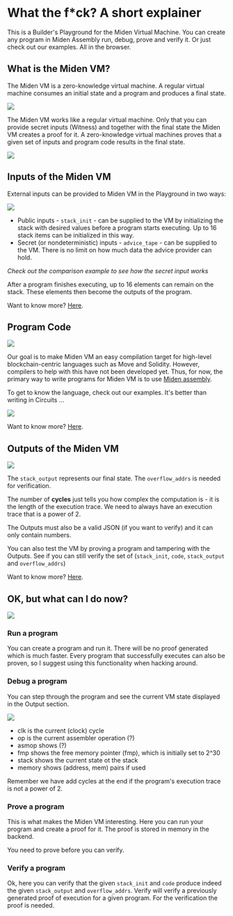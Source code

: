 # What the f*ck? A short explainer

This is a Builder's Playground for the Miden Virtual Machine. You can create any program in Miden Assembly run, debug, prove and verify it. Or just check out our examples. All in the browser.

## What is the Miden VM?
The Miden VM is a zero-knowledge virtual machine. A regular virtual machine consumes an initial state and a program and produces a final state.

![](https://i.imgur.com/y3yYt2R.png)

The Miden VM works like a regular virtual machine. Only that you can provide secret inputs (Witness) and together with the final state the Miden VM creates a proof for it. A zero-knowledge virtual machines proves that a given set of inputs and program code results in the final state.  

![](https://i.imgur.com/t517366.png)

## Inputs of the Miden VM
External inputs can be provided to Miden VM in the Playground in two ways:

![](https://i.imgur.com/n0LZpvU.png)

* Public inputs - `stack_init` - can be supplied to the VM by initializing the stack with desired values before a program starts executing. Up to 16 stack items can be initialized in this way.
* Secret (or nondeterministic) inputs - `advice_tape` - can be supplied to the VM. There is no limit on how much data the advice provider can hold. 

*Check out the comparison example to see how the secret input works*

After a program finishes executing, up to 16 elements can remain on the stack. These elements then become the outputs of the program.

Want to know more? [Here](https://wiki.polygon.technology/docs/miden/intro/overview#inputs-and-outputs).

## Program Code
![](https://i.imgur.com/xb7Iodq.png)

Our goal is to make Miden VM an easy compilation target for high-level blockchain-centric languages such as Move and Solidity.  However, compilers to help with this have not been developed yet. Thus, for now, the primary way to write programs for Miden VM is to use [Miden assembly](https://wiki.polygon.technology/docs/miden/user_docs/assembly/main).

To get to know the language, check out our examples. It's better than writing in Circuits ...

![](https://i.imgur.com/tyeMjD9.png)

Want to know more? [Here](https://wiki.polygon.technology/docs/miden/user_docs/assembly/main).

## Outputs of the Miden VM

![](https://i.imgur.com/Bjgky7b.png)

The `stack_output` represents our final state. The `overflow_addrs` is needed for verification. 

The number of **cycles** just tells you how complex the computation is - it is the length of the execution trace. We need to always have an execution trace that is a power of 2. 

The Outputs must also be a valid JSON (if you want to verify) and it can only contain numbers. 

You can also test the VM by proving a program and tampering with the Outputs. See if you can still verify the set of (`stack_init`, `code`, `stack_output` and `overflow_addrs`)

Want to know more? [Here](https://wiki.polygon.technology/docs/miden/user_docs/assembly/main).

## OK, but what can I do now?

![](https://i.imgur.com/Y6pkjzt.png)

### Run a program
You can create a program and run it. There will be no proof generated which is much faster. Every program that successfully executes can also be proven, so I suggest using this functionality when hacking around. 

### Debug a program
You can step through the program and see the current VM state displayed in the Output section. 

![](https://i.imgur.com/zmAGrVJ.png)

* clk is the current (clock) cycle 
* op is the current assembler operation (?)
* asmop shows (?)
* fmp shows the free memory pointer (fmp), which is initially set to 2^30
* stack shows the current state ot the stack
* memory shows (address, mem) pairs if used


Remember we have add cycles at the end if the program's execution trace is not a power of 2.

### Prove a program
This is what makes the Miden VM interesting. Here you can run your program and create a proof for it. The proof is stored in memory in the backend. 

You need to prove before you can verify. 

### Verify a program
Ok, here you can verify that the given `stack_init` and `code` produce indeed the given `stack_output` and `overflow_addrs`. Verify will verify a previously generated proof of execution for a given program. For the verification the proof is needed. 

